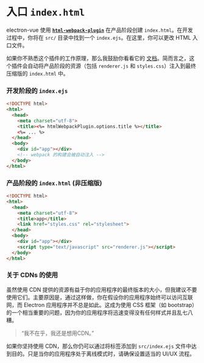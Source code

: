 # 入口 `index.html`

electron-vue 使用 [**`html-webpack-plugin`**](https://github.com/ampedandwired/html-webpack-plugin) 在产品阶段创建 `index.html`。在开发过程中，你将在 `src/` 目录中找到一个 `index.ejs`。在这里，你可以更改 HTML 入口文件。

如果你不熟悉这个插件的工作原理，那么我鼓励你看看它的 [文档](https://www.npmjs.com/package/html-webpack-plugin)。简而言之，这个插件会自动将产品阶段的资源（包括 `renderer.js` 和 `styles.css`）注入到最终压缩版的 `index.html` 中。

### 开发阶段的 `index.ejs`

```html
<!DOCTYPE html>
<html>
  <head>
    <meta charset="utf-8">
    <title><%= htmlWebpackPlugin.options.title %></title>
    <%= ... %>
  </head>
  <body>
    <div id="app"></div>
    <!-- webpack 的构建会被自动注入 -->
  </body>
</html>
```

### 产品阶段的 `index.html` \(非压缩版\)

```html
<!DOCTYPE html>
<html>
  <head>
    <meta charset="utf-8">
    <title>app</title>
    <link href="styles.css" rel="stylesheet">
  </head>
  <body>
    <div id="app"></div>
    <script type="text/javascript" src="renderer.js"></script>
  </body>
</html>
```

### 关于 CDNs 的使用

虽然使用 CDN 提供的资源有益于你的应用程序的最终版本的大小，但我建议不要使用它们。主要原因是，通过这样做，你在假设你的应用程序始终可以访问互联网，而 Electron 应用程序并不总是如此。这成为使用 CSS 框架（如 bootstrap）的一个相当重要的问题，因为你的应用程序将迅速变得没有任何样式并且乱七八糟。

> “我不在乎，我还是想用CDN。”

如果你坚持使用 CDN，那么你仍可以通过将标签添加到 `src/index.ejs` 文件中达到目的。只是当你的应用程序处于离线模式时，请确保设置适当的 UI/UX 流程。
